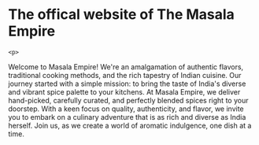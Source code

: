 <!DOCTYPE html>
<html lang="en">
<head>
    <meta charset="UTF-8">
    <title>Masala Empire Project</title>
    <link type="text/css" rel="stylesheet" href="css/style.css"/>
    <script type="text/javascript" src="js/script.js"></script>
</head>
<body>
    <h1>The offical website of The Masala Empire</h1>

    <p>
Welcome to Masala Empire! We're an amalgamation of authentic flavors, traditional cooking methods, and the rich tapestry of Indian cuisine. Our journey started with a simple mission: to bring the taste of India's diverse and vibrant spice palette to your kitchens. At Masala Empire, we deliver hand-picked, carefully curated, and perfectly blended spices right to your doorstep. With a keen focus on quality, authenticity, and flavor, we invite you to embark on a culinary adventure that is as rich and diverse as India herself. Join us, as we create a world of aromatic indulgence, one dish at a time.</p>
</body>
</html>

